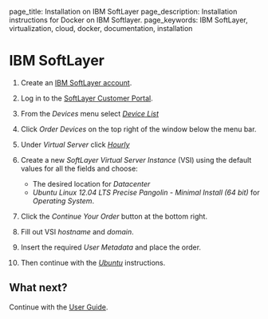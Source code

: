 page_title: Installation on IBM SoftLayer 
page_description: Installation instructions for Docker on IBM Softlayer.
page_keywords: IBM SoftLayer, virtualization, cloud, docker, documentation, installation

# IBM SoftLayer

1. Create an [IBM SoftLayer account](
   https://www.softlayer.com/cloud-servers/).
2. Log in to the [SoftLayer Customer Portal](
   https://control.softlayer.com/).
3. From the *Devices* menu select [*Device List*](https://control.softlayer.com/devices)
4. Click *Order Devices* on the top right of the window below the menu bar.
5. Under *Virtual Server* click [*Hourly*](https://manage.softlayer.com/Sales/orderHourlyComputingInstance)
6. Create a new *SoftLayer Virtual Server Instance* (VSI) using the default
   values for all the fields and choose:

    - The desired location for *Datacenter*
    - *Ubuntu Linux 12.04 LTS Precise Pangolin - Minimal Install (64 bit)*
      for *Operating System*.

7. Click the *Continue Your Order* button at the bottom right.
8. Fill out VSI *hostname* and *domain*.
9. Insert the required *User Metadata* and place the order.
10. Then continue with the [*Ubuntu*](../ubuntulinux/#ubuntu-linux)
   instructions.

## What next?

Continue with the [User Guide](/userguide/).

